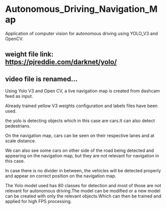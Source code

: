 # Autonomous_Driving_Navigation_Map
Application of computer vision for autonomous driving using YOLO_V3 and OpenCV.

## weight file link: https://pjreddie.com/darknet/yolo/

## video file is renamed...

Using Yolo V3 and Open CV, a live navigation map is created from dashcam feed as input.

Already trained yellow V3 weights configuration and labels files have been used.

the yolo is detecting objects which in this case are cars.It can also detect pedestrians.


On the navigation map, cars can be seen on their respective lanes and at scale distance.

We can also see some cars on other side of the road being detected and appearing on the navigation map, but they are not relevant for navigation in this case.

In case there is no divider in between, the vehicles will be detected properly and appear on correct position on the navigation map.

The Yolo model used has 80 classes for detection and most of those are not relevant for autonomous driving.The model can be modified or a new model can be created with only the relevant objects.Which can then be trained and applied for high FPS processing.
